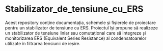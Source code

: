 # Stabilizator_de_tensiune_cu_ERS
Acest repository conține documentația, schemele și fișierele de proiectare pentru un stabilizator de tensiune cu ERS. Proiectul își propune să realizeze un stabilizator de tensiune liniar sau comutațional care să integreze și monitorizarea ERS (Equivalent Series Resistance) al condensatoarelor utilizate în filtrarea tensiunii de ieșire.
